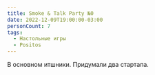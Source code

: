 ```yaml
---
title: Smoke & Talk Party №0
date: 2022-12-09T19:00:00-03:00
personCount: 7
tags:
  - Настольные игры
  - Positos
---
```


В основном итшники. Придумали два стартапа.
